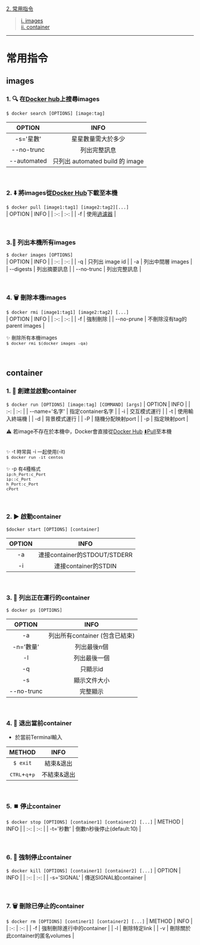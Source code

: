 [2. 常用指令](#command)
> [i. images](#images)  
> [ii. container](#container)
***

# <span id="command">常用指令</span>

## <span id='images'>images</span>

### 1.  :mag: 在[Docker hub](https://hub.docker.com/)上搜尋images
`$ docker search [OPTIONS] [image:tag]`

| OPTION | INFO |
| :-: | :-: |
| -s='星數' | 星星數量需大於多少 |
| --no-trunc | 列出完整訊息 |
| --automated | 只列出 automated build 的 image |

<br>

### 2. :arrow_down: 將images從[Docker Hub](https://hub.docker.com/)下載至本機
`$ docker pull [image1:tag1] [image2:tag2][...]`  
| OPTION | INFO |
| :-: | :-: |
| -f | 使用[過濾器](https://docs.docker.com/engine/api/v1.40/#operation/ImageList) |

<br>  

### 3.:page_with_curl: 列出本機所有images
`$ docker images [OPTIONS]`  
| OPTION | INFO |
| :-: | :-: |
| -q | 只列出 image id |
| -a | 列出中間層 images |
| --digests | 列出摘要訊息 |
| --no-trunc | 列出完整訊息 |

<br>

### 4. :wastebasket: 刪除本機images
`$ docker rmi [image1:tag1] [image2:tag2] [...]`  
| OPTION | INFO |
| :-: | :-: |
| -f | 強制刪除 |
| --no-prune | 不刪除沒有tag的parent images |

<font size=2>:sparkles: 刪除所有本機images \
`$ docker rmi $(docker images -qa)` \
</font>

<br>

## <span id='container'>container</span>  

### 1. ️:runner: 創建並啟動container
`$ docker run [OPTIONS] [image:tag] [COMMAND] [args]`
| OPTION | INFO |
| :-: | :-: |
| --name='名字' | 指定container名字 |
| -i | 交互模式運行 |
| -t | 使用輸入終端機 |
| -d | 背景模式運行 |
| -P | 隨機分配映射port |
| -p | 指定映射port |

:warning: 若image不存在於本機中，Docker會直接從[Docker Hub](https://hub.docker.com) [:arrow_down:Pull](#images)至本機

<font size=2>\
:sparkles: -t 時常與 -i 一起使用(-it) \
`$ docker run -it centos`

:sparkles: -p 有4種格式 \
`ip:h_Port:c_Port` \
`ip::c_Port` \
`h_Port:c_Port` \
`cPort`
</font>

<br>

### 2. ▶ 啟動container
`$docker start [OPTIONS] [container]`

| OPTION | INFO |
| :-: | :-: |
| -a | 連接container的STDOUT/STDERR |
| -i | 連接container的STDIN |

<br>

### 3. :page_with_curl: 列出正在運行的container
`$ docker ps [OPTIONS]`

| OPTION | INFO |
| :-: | :-: |
| -a | 列出所有container (包含已結束) |
| -n='數量' | 列出最後n個 |
| -l | 列出最後一個 |
| -q | 只顯示id |
| -s | 顯示文件大小 |
| --no-trunc | 完整顯示 |


<br>

### 4. :door:️ 退出當前container
- 於當前Terminal輸入

| METHOD | INFO |
| :-: | :-: |
| `$ exit` | 結束&退出 |
| <kbd>CTRL</kbd>+<kbd>q</kbd>+<kbd>p</kbd> | 不結束&退出 |

<br>

### 5. :stop_button: 停止container
`$ docker stop [OPTIONS] [container1] [container2] [...]`
| METHOD | INFO |
| :-: | :-: |
| -t='秒數' | 倒數n秒後停止(default:10) |

<br>

### 6. :knife: 強制停止container
`$ docker kill [OPTIONS] [container1] [container2] [...]`
| OPTION | INFO |
| :-: | :-: |
| -s='SIGNAL' | 傳送SIGNAL給container |

<br>

### 7. :wastebasket: 刪除已停止的container
`$ docker rm [OPTIONS] [continer1] [container2] [...]`
| METHOD | INFO |
| :-: | :-: |
| -f | 強制刪除進行中的container |
| -l | 刪除特定link |
| -v | 刪除關於此container的匿名volumes |

<br>